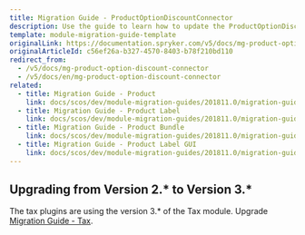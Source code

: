 ```yaml
---
title: Migration Guide - ProductOptionDiscountConnector
description: Use the guide to learn how to update the ProductOptionDiscountConnector module to a newer version.
template: module-migration-guide-template
originalLink: https://documentation.spryker.com/v5/docs/mg-product-option-discount-connector
originalArticleId: c56ef26a-b327-4570-8403-b78f210bd110
redirect_from:
  - /v5/docs/mg-product-option-discount-connector
  - /v5/docs/en/mg-product-option-discount-connector
related:
  - title: Migration Guide - Product
    link: docs/scos/dev/module-migration-guides/201811.0/migration-guide-product.html
  - title: Migration Guide - Product Label
    link: docs/scos/dev/module-migration-guides/201811.0/migration-guide-productlabel.html
  - title: Migration Guide - Product Bundle
    link: docs/scos/dev/module-migration-guides/201811.0/migration-guide-productbundle.html
  - title: Migration Guide - Product Label GUI
    link: docs/scos/dev/module-migration-guides/201811.0/migration-guide-productlabelgui.html
---
```


## Upgrading from Version 2.* to Version 3.*
The tax plugins are using the version 3.* of the Tax module. Upgrade [Migration Guide - Tax](/docs/scos/dev/module-migration-guides/{{page.version}}/migration-guide-tax.html).
